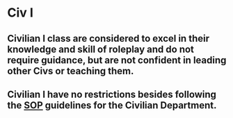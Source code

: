 # Civ I

## Civilian I class are considered to excel in their knowledge and skill of roleplay and do not require guidance, but are not confident in leading other Civs or teaching them.

## Civilian I have no restrictions besides following the [SOP](https://gorp-civ-test.readthedocs.io/en/latest/#Rules/Rules/) guidelines for the Civilian Department.